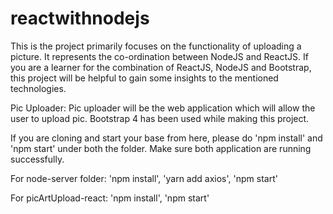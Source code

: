 # reactwithnodejs

This is the project primarily focuses on the functionality of uploading a picture. It represents the co-ordination between NodeJS and ReactJS. If you are a learner for the combination of ReactJS, NodeJS and Bootstrap, this project will be helpful to gain some insights to the mentioned technologies.

Pic Uploader: 
Pic uploader will be the web application which will allow the user to upload pic. Bootstrap 4 has been used while making this project.

If you are cloning and start your base from here, please do 'npm install' and 'npm start' under both the folder. Make sure both application are running successfully.

For node-server folder:
'npm install', 
'yarn add axios', 
'npm start'

For picArtUpload-react: 
'npm install', 
'npm start'

